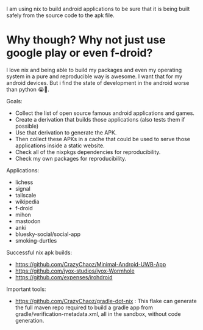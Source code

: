 

I am using nix to build android applications to be sure that it is being built safely from the source code to the apk file.

# Why though? Why not just use google play or even f-droid?

I love nix and being able to build my packages and even my operating system in a pure and reproducible way is awesome. I want that for my android devices. But i find the state of development in the android worse than python 😭🙏.

Goals:

- Collect the list of open source famous android applications and games.
- Create a derivation that builds those applications (also tests them if possible)
- Use that derivation to generate the APK.
- Then collect these APKs in a cache that could be used to serve those applications inside a static website.
- Check all of the nixpkgs dependencies for reproducibility.
- Check my own packages for reproducibility.


Applications:
- lichess
- signal
- tailscale
- wikipedia
- f-droid
- mihon
- mastodon
- anki
- bluesky-social/social-app 
- smoking-durtles

Successful nix apk builds:
- https://github.com/CrazyChaoz/Minimal-Android-UWB-App
- https://github.com/iyox-studios/iyox-Wormhole
- https://github.com/expenses/irohdroid


Important tools:
- https://github.com/CrazyChaoz/gradle-dot-nix : This flake can generate the full maven repo required to build a gradle app from gradle/verification-metadata.xml, all in the sandbox, without code generation.

